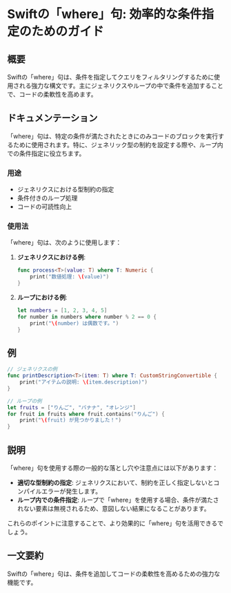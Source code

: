 <!--
Meta Description: # Swiftの「where」句: 効率的な条件指定のためのガイド ## 概要 Swiftの「where」句は、条件を指定してクエリをフィルタリングするために使用される強力な構文です。主にジェネリクスやループの中で条件を追加することで、コードの柔軟性を高めます。 ## ドキュメンテーション 「whe...
Meta Keywords: where, print, swiftの, swift, number
-->

# Swiftの「where」句: 効率的な条件指定のためのガイド

## 概要
Swiftの「where」句は、条件を指定してクエリをフィルタリングするために使用される強力な構文です。主にジェネリクスやループの中で条件を追加することで、コードの柔軟性を高めます。

## ドキュメンテーション
「where」句は、特定の条件が満たされたときにのみコードのブロックを実行するために使用されます。特に、ジェネリック型の制約を設定する際や、ループ内での条件指定に役立ちます。

### 用途
- ジェネリクスにおける型制約の指定
- 条件付きのループ処理
- コードの可読性向上

### 使用法
「where」句は、次のように使用します：

1. **ジェネリクスにおける例**:
   ```swift
   func process<T>(value: T) where T: Numeric {
       print("数値処理: \(value)")
   }
   ```

2. **ループにおける例**:
   ```swift
   let numbers = [1, 2, 3, 4, 5]
   for number in numbers where number % 2 == 0 {
       print("\(number) は偶数です。")
   }
   ```

## 例
```swift
// ジェネリクスの例
func printDescription<T>(item: T) where T: CustomStringConvertible {
    print("アイテムの説明: \(item.description)")
}

// ループの例
let fruits = ["りんご", "バナナ", "オレンジ"]
for fruit in fruits where fruit.contains("りんご") {
    print("\(fruit) が見つかりました！")
}
```

## 説明
「where」句を使用する際の一般的な落とし穴や注意点には以下があります：

- **適切な型制約の指定**: ジェネリクスにおいて、制約を正しく指定しないとコンパイルエラーが発生します。
- **ループ内での条件指定**: ループで「where」を使用する場合、条件が満たされない要素は無視されるため、意図しない結果になることがあります。

これらのポイントに注意することで、より効果的に「where」句を活用できるでしょう。

## 一文要約
Swiftの「where」句は、条件を追加してコードの柔軟性を高めるための強力な機能です。